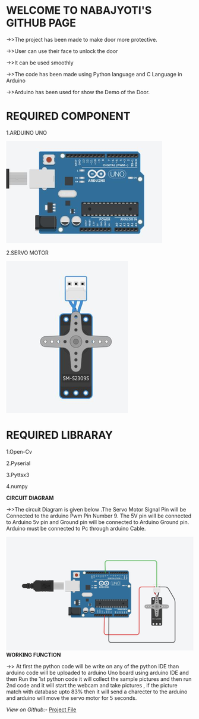 <h1>WELCOME TO NABAJYOTI'S GITHUB PAGE</h1>
->>The project has been made to make door more protective.

->>User can use their face to unlock the door

->>It can be used smoothly

->>The code has been made using Python language and C Language in Arduino

->>Arduino has been used for show the Demo of the Door.

<h1>REQUIRED COMPONENT</h1>
1.ARDUINO UNO

![Logo](/photo/23.JPG)

2.SERVO MOTOR

![Logo](/photo/25.JPG)


<h1>REQUIRED LIBRARAY</h1>

1.Open-Cv

2.Pyserial

3.Pyttsx3

4.numpy

**CIRCUIT DIAGRAM**

->>The circuit Diagram is given below .The Servo Motor Signal Pin will be Connected to the arduino Pwm Pin Number 9.
    The 5V pin will be connected to Arduino 5v pin and Ground pin will be connected to Arduino Ground pin.
    Arduino must be connected to Pc through arduino Cable. 
   
   ![Logo](/circuitdiagram.JPG)
 **WORKING FUNCTION**
 
 ->> At first the python code will be write on any of the python IDE than arduino code will be uploaded to arduino Uno board using 
 arduino IDE and then Run the  1st python code it will collect the sample pictures and then run 2nd code  and it will start the webcam and take pictures , if the picture match with database upto 83% then it will send a charecter to the arduino and arduino will move the servo motor for 5 seconds.

*View on Github:-*
[Project File](https://github.com/Nabajyotighosh/Facelocking-Door-Using-Python-and-Arduino-Programing)
